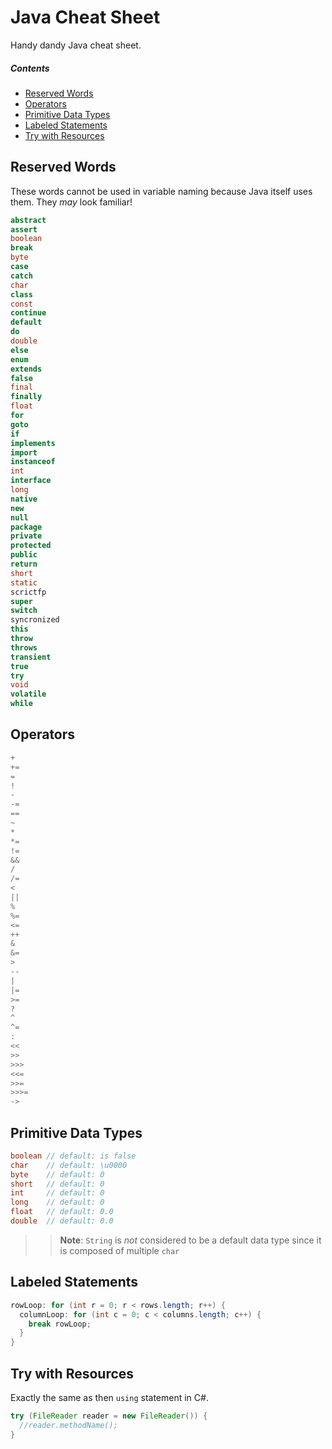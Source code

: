 # Java Cheat Sheet

Handy dandy Java cheat sheet.

##### Contents

* [Reserved Words](#reserved-words)
* [Operators](#operators)
* [Primitive Data Types](#primitive-data-types)
* [Labeled Statements](#labeled-statements)
* [Try with Resources](#try-with-resources)


## Reserved Words

These words cannot be used in variable naming because Java itself uses them. They _may_ look familiar!

```java
abstract
assert
boolean
break
byte
case
catch
char
class
const
continue
default
do
double
else
enum
extends
false
final
finally
float
for
goto
if
implements
import
instanceof
int
interface
long
native
new
null
package
private
protected
public
return
short
static
scrictfp
super
switch
syncronized
this
throw
throws
transient
true
try
void
volatile
while
```

## Operators

```java
+
+=
=
!
-
-=
==
~
*
*=
!=
&&
/
/=
<
||
%
%=
<=
++
&
&=
>
--
|
|=
>=
?
^
^=
:
<<
>>
>>>
<<=
>>=
>>>=
->
```

## Primitive Data Types

```java
boolean // default: is false
char    // default: \u0000
byte    // default: 0
short   // default: 0
int     // default: 0
long    // default: 0
float   // default: 0.0
double  // default: 0.0
```

>> **Note**: `String` is _not_ considered to be a default data type since it is composed of multiple `char`

## Labeled Statements

```java
rowLoop: for (int r = 0; r < rows.length; r++) {
  columnLoop: for (int c = 0; c < columns.length; c++) {
    break rowLoop;
  }
}
```

## Try with Resources

Exactly the same as then `using` statement in C#.

```java
try (FileReader reader = new FileReader()) {
  //reader.methodName();
}
```
